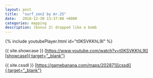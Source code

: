 ```yaml
---
layout: post
title:  "surf_zen2 by mr.25"
date:   2018-12-30 13:37:00 +0000
categories: mapping
description: (bonus 2) dropped like a bomb
---
```


{% include youtubePlayer.html id="t0KSVKKhL9I" %}

{{ site.showcase }} [https://www.youtube.com/watch?v=t0KSVKKhL9I][showcase]{:target="_blank"}

{{ site.cssdl }} [https://gamebanana.com/maps/202871][cssdl]{:target="_blank"}

[showcase]: https://www.youtube.com/watch?v=t0KSVKKhL9I
[cssdl]: https://gamebanana.com/maps/202871
